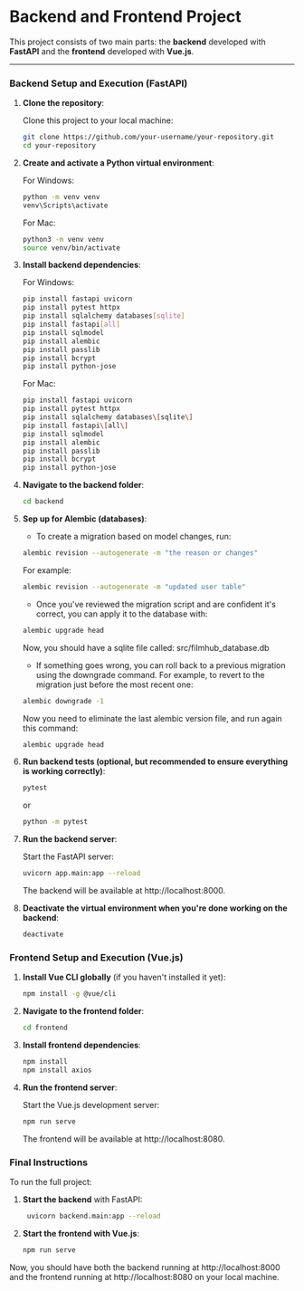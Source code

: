 
# Backend and Frontend Project

This project consists of two main parts: the **backend** developed with **FastAPI** and the **frontend** developed with **Vue.js**.

---

### **Backend Setup and Execution (FastAPI)**

1. **Clone the repository**:

   Clone this project to your local machine:
   ```bash
   git clone https://github.com/your-username/your-repository.git
   cd your-repository
   ```

2. **Create and activate a Python virtual environment**:

    For Windows:
   ```bash
   python -m venv venv
   venv\Scripts\activate 
   ```
    For Mac:
   ```bash
   python3 -m venv venv
   source venv/bin/activate 
   ```

3. **Install backend dependencies**:

    For Windows:
    ```bash
    pip install fastapi uvicorn
    pip install pytest httpx
    pip install sqlalchemy databases[sqlite]
    pip install fastapi[all]
    pip install sqlmodel
    pip install alembic
    pip install passlib
    pip install bcrypt
    pip install python-jose
    ```

    For Mac:
    ```bash
    pip install fastapi uvicorn
    pip install pytest httpx
    pip install sqlalchemy databases\[sqlite\]
    pip install fastapi\[all\]
    pip install sqlmodel
    pip install alembic
    pip install passlib
    pip install bcrypt
    pip install python-jose
    ```
4. **Navigate to the backend folder**:

    ```bash
    cd backend
    ````

5. **Sep up for Alembic (databases)**:

    - To create a migration based on model changes, run:
    ```bash
    alembic revision --autogenerate -m "the reason or changes"
    ```
    For example:
    ```bash
    alembic revision --autogenerate -m "updated user table"
    ```

    - Once you've reviewed the migration script and are confident it's correct, you can apply it to the database with:
    ```bash
    alembic upgrade head
    ```
    Now, you should have a sqlite file called: src/filmhub_database.db

    - If something goes wrong, you can roll back to a previous migration using the downgrade command. For example, to revert to the migration just before the most recent one:
    ```bash
    alembic downgrade -1
    ```
    Now you need to eliminate the last alembic version file, and run again this command:
    ```bash
    alembic upgrade head
    ```

6. **Run backend tests (optional, but recommended to ensure everything is working correctly)**:

    ```bash
    pytest
    ```
    or
    ```bash
    python -m pytest
    ```

7. **Run the backend server**:

    Start the FastAPI server:
    ```bash
    uvicorn app.main:app --reload
    ```
    The backend will be available at http://localhost:8000.


8. **Deactivate the virtual environment when you're done working on the backend**:

    ```bash
    deactivate
    ```



### **Frontend Setup and Execution (Vue.js)**

1. **Install Vue CLI globally** (if you haven't installed it yet):

   ```bash
   npm install -g @vue/cli
   ````

2. **Navigate to the frontend folder**:

    ```bash
    cd frontend
    ```

3. **Install frontend dependencies**:

    ```bash
    npm install
    npm install axios
    ```

4. **Run the frontend server**:

    Start the Vue.js development server:
    ```bash
    npm run serve
    ```
    The frontend will be available at http://localhost:8080.



### **Final Instructions**

To run the full project:

1. **Start the backend** with FastAPI:
   ```bash
    uvicorn backend.main:app --reload
    ```

2. **Start the frontend with Vue.js**:
    ```bash
    npm run serve
    ```

Now, you should have both the backend running at http://localhost:8000 and the frontend running at http://localhost:8080 on your local machine.